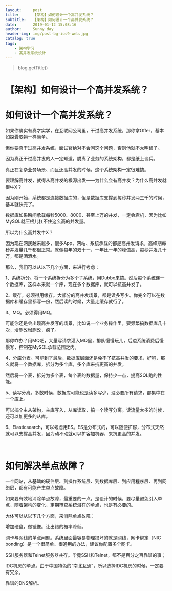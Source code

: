 ```yaml
---
layout:     post
title:      【架构】如何设计一个高并发系统？
subtitle:   【架构】如何设计一个高并发系统？
date:       2019-01-12 15:08:16
author:     Sunny day
header-img: img/post-bg-ios9-web.jpg
catalog: true
tags:
    - 架构学习
    - 高并发系统设计
---
```

>blog.getTitle() 

# 【架构】如何设计一个高并发系统？


# 如何设计一个高并发系统？

如果你确实有真才实学，在互联网公司里，干过高并发系统，那你拿Offer，基本如探囊取物一样简单。

但你要真干过高并发系统，面试官绝对不会问这个问题，否则他就不太明智了。

因为真正干过高并发的人一定知道，脱离了业务的系统架构，都是纸上谈兵。

真正在复杂业务场景、而且还高并发的时候，这个系统架构一定很难搞。

要理解高并发，就得从高并发的根源出发——为什么会有高并发？为什么高并发就很牛X？

因为刚开始，系统都是连接数据库的，但是数据库支撑到每秒并发两三千的时候，基本就快完了。

数据库如果瞬间承载每秒5000、8000、甚至上万的并发，一定会宕机，因为比如MySQL就压根儿扛不住这么高的并发量。

所以为什么高并发牛X？

因为现在网民越来越多，很多App、网站、系统承载的都是高并发请求，高峰期每秒并发量几千都很正常。就像每年的双十一，一年比一年的峰值高，每秒并发几十万，都是洒洒水。

那么，我们可以从以下几个方面，来进行考虑：

1、系统拆分。将一个系统拆分为多个子系统，用Dubbo来搞。然后每个系统连一个数据库，这样本来就一个库，现在多个数据库，就可以抗高并发了。

2、缓存。必须得用缓存。大部分的高并发场景，都是读多写少。你完全可以在数据库和缓存里都写一份，然后读的时候，大量走缓存就行了。

3、MQ。必须得用MQ。

可能你还是会出现高并发写的场景，比如说一个业务操作里，要频繁搞数据库几十次，增删改增删改，疯了。

那你咋办？用MQ吧，大量写请求灌入MQ里，排队慢慢玩儿，后边系统消费后慢慢写，控制在MySQL承载范围之内。

4、分库分表。可能到了最后，数据库层面还是免不了抗高并发的要求，好吧，那么就将一个数据库，拆分为多个库，多个库来抗更高的并发。

然后将一个表，拆分为多个表，每个表的数据量，保持少一点，提高SQL跑的性能。

5、读写分离。多数时候，数据库可能也是读多写少，没必要所有请求，都集中在一个库上。

可以搞个主从架构，主库写入，从库读取，搞一个读写分离。读流量太多的时候，还可以加更多的从库。

6、Elasticsearch，可以考虑用ES。ES是分布式的，可以随便扩容，分布式天然就可以支撑高并发，因为动不动就可以扩容加机器，来抗更高的并发。

 

# 如何解决单点故障？

一个网站，从基础的硬件层、到操作系统层、到数据库层、到应用程序层、再到网络层，都有可能产生单点故障。

如果要有效地消除单点故障，最重要的一点，是设计的时候，要尽量避免引入单点，随着架构的变化，定期审查系统潜在的单点，也是有必要的。

大体可以从以下几个方面，来消除单点故障：

增加硬盘，做镜像。让出错的概率降低。

网卡与网线的单点问题。系统里面最容易物理损坏的就是网线，网卡绑定（NIC bonding）是一个很简单、很通用的办法，建议你配置多个网卡。

SSH服务器和Telnet服务器共存。毕竟SSH和Telnet，都不是百分之百靠谱的事；

IDC机房的单点。由于中国特色的“南北互通”，所以选择IDC机房的时候，一定要有冗余。

靠谱的DNS解析。
 

